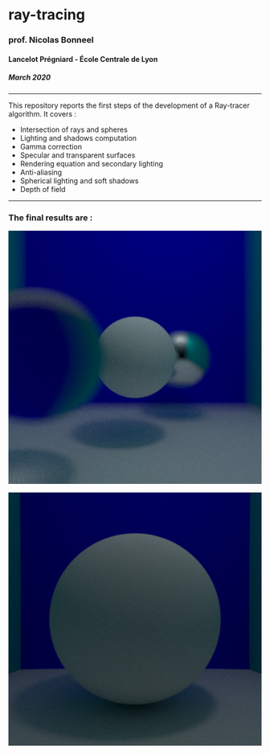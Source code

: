 # ray-tracing
### prof. Nicolas Bonneel
#### Lancelot Prégniard - École Centrale de Lyon
##### March 2020

_____

This repository reports the first steps of the development of a Ray-tracer algorithm.
It covers :

- Intersection of rays and spheres
- Lighting and shadows computation
- Gamma correction
- Specular and transparent surfaces
- Rendering equation and secondary lighting
- Anti-aliasing
- Spherical lighting and soft shadows
- Depth of field

_____

### The final results are :

<img src="img/Sphere15_profondeur.png"></img>

<img src="img/Sphere14_avec_echantillonage.png"></img>

